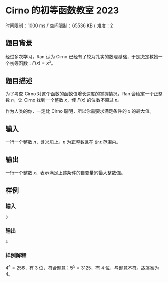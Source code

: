 # Cirno 的初等函数教室 2023

时间限制：1000 ms / 空间限制：65536 KB / 难度：2

## 题目背景

经过多次学习，Ran 认为 Cirno 已经有了较为扎实的数理基础，于是决定教她一个初等函数：$F(x)=x^x$。

## 题目描述

为了考查 Cirno 对这个函数的函数值增长速度的掌握情况，Ran 会给定一个正整数 $n$，让 Cirno 找到一个整数 $x$，使 $F(x)$ 的位数不超过 $n$。

作为人类的你，一定比 Cirno 聪明，所以你需要求满足条件的 $x$ 的最大值。

## 输入

一行一个整数 $n$，含义见上。$n$ 为正整数且在 `int` 范围内。

## 输出

一行一个整数 $x$，表示满足上述条件的自变量的最大整数值。

## 样例

### 输入

    3

### 输出

    4

### 样例解释

$4^4=256$，有 $3$ 位，符合题意；$5^5=3125$，有 $4$ 位，与题意不符。故答案为 $4$。
